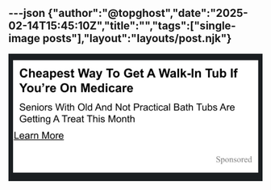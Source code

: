 ---json
{"author":"@topghost","date":"2025-02-14T15:45:10Z","title":"","tags":["single-image posts"],"layout":"layouts/post.njk"}
---
![Google AdSense ad reading &#x201C;Cheapest Way To Get A Walk-In Tub If You&#x27;re On Medicare: Seniors With Old And Not Practical Bath Tubs Are Getting A Treat This Month&#x201D;](/attachments/2025/2/14/IMG_4169.jpeg)
